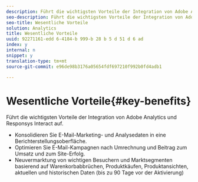 ```yaml
---
description: Führt die wichtigsten Vorteile der Integration von Adobe Analytics und Responsys Interact auf.
seo-description: Führt die wichtigsten Vorteile der Integration von Adobe Analytics und Responsys Interact auf.
seo-title: Wesentliche Vorteile
solution: Analytics
title: Wesentliche Vorteile
uuid: 92271161-edd 6-4184-b 999-b 28 b 5 d 51 d 6 ad
index: y
internal: n
snippet: y
translation-type: tm+mt
source-git-commit: e96de98b3176a05654fdf697210f992b0fd4adb1

---
```



# Wesentliche Vorteile{#key-benefits}

Führt die wichtigsten Vorteile der Integration von Adobe Analytics und Responsys Interact auf.

* Konsolidieren Sie E-Mail-Marketing- und Analysedaten in eine Berichterstellungsoberfläche.
* Optimieren Sie E-Mail-Kampagnen nach Umrechnung und Beitrag zum Umsatz und zum Site-Erfolg.
* Neuvermarktung von wichtigen Besuchern und Marktsegmenten basierend auf Warenkorbabbrüchen, Produktkäufen, Produktansichten, aktuellen und historischen Daten (bis zu 90 Tage vor der Aktivierung)

